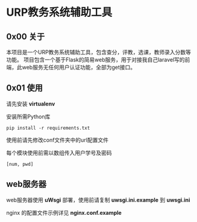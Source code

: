 # URP教务系统辅助工具

## 0x00 关于

本项目是一个URP教务系统辅助工具，包含查分，评教，选课，教师录入分数等功能。
项目包含一个基于Flask的简易web服务，用于对接我自己laravel写的前端，此web服务无任何用户认证功能，全部为get接口。

## 0x01 使用

请先安装 **virtualenv**

安装所需Python库

```pip install -r requirements.txt```

使用前请先修改conf文件夹中的url配置文件

每个模块使用前需以数组传入用户学号及密码

```[num, pwd]```

## web服务器

web服务器使用 **uWsgi** 部署，使用前请复制 **uwsgi.ini.example** 到 **uwsgi.ini**

nginx 的配置文件示例详见 **nginx.conf.example**